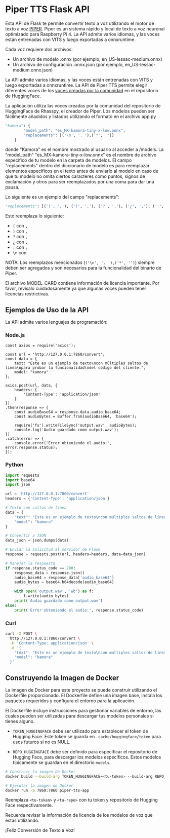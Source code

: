 # Piper TTS Flask API

Esta API de Flask te permite convertir texto a voz utilizando el motor de texto a voz [PIPER](https://github.com/rhasspy/piper). Piper es un sistema rápido y local de texto a voz neuronal optimizado para Raspberry Pi 4. La API admite varios idiomas, y las voces están entrenadas con VITS y luego exportadas a onnxruntime.


Cada voz requiere dos archivos:

- Un archivo de modelo .onnx (por ejemplo, en_US-lessac-medium.onnx)
- Un archivo de configuración .onnx.json (por ejemplo, en_US-lessac-medium.onnx.json)

La API admite varios idiomas, y las voces están entrenadas con VITS y luego exportadas a onnxruntime. La API de Piper TTS permite elegir diferentes voces de los [voces creadas por la comunidad](https://huggingface.co/rhasspy/piper-voices/tree/main) en el repositorio de HuggingFace.

La aplicación utiliza las voces creadas por la comunidad del repositorio de HuggingFace de Rhasspy, el creador de Piper. Los modelos pueden ser fácilmente añadidos y listados utilizando el formato en el archivo app.py

```python
"kamora": {
        "model_path": "es_MX-kamora-tiny-x-low.onnx",
        "replacements": [('\n', '. '),('*', '')]
    }
```
donde "Kamora" es el nombre mostrado al usuario al acceder a /models. 
La "model_path" "es_MX-kamora-tiny-x-low.onnx" es el nombre de archivo específico de tu modelo en la carpeta de modelos. El campo "replacements" dentro del diccionario de modelo es para reemplazar elementos específicos en el texto antes de enviarlo al modelo en caso de que tu modelo no omita ciertos caracteres como puntos, signos de exclamación y otros para ser reemplazados por una coma para dar una pausa.

Lo siguiente es un ejemplo del campo "replacements":

```python
"replacements": [('(', ','), (')', ','), ('?', ','), ('¿', ','), (':', ','), ('\n', ' ')]
```
Esto reemplaza lo siguiente:

- `(` con `,`
- `)` con `,`
- `?` con `,`
- `¿` con `,`
- `:` con `,`
- `\n` con ` ` 

NOTA: Los reemplazos mencionados (`('\n', '. '),('*', '')`) siempre deben ser agregados y son necesarios para la funcionalidad del binario de Piper.

El archivo MODEL_CARD contiene información de licencia importante. Por favor, revísalo cuidadosamente ya que algunas voces pueden tener licencias restrictivas.

## Ejemplos de Uso de la API

La API admite varios lenguajes de programación:

### Node.js 

```node
const axios = require('axios');

const url = 'http://127.0.0.1:7860/convert';
const data = {
    text: "Este es un ejemplo de texto\ncon múltiples saltos de línea\npara probar la funcionalidad\ndel código del cliente.",
    model: "kamora"
};

axios.post(url, data, {
    headers: {
        'Content-Type': 'application/json'
    }
})
.then(response => {
    const audioBase64 = response.data.audio_base64;
    const audioBytes = Buffer.from(audioBase64, 'base64');

    require('fs').writeFileSync('output.wav', audioBytes);
    console.log('Audio guardado como output.wav');
})
.catch(error => {
    console.error('Error obteniendo el audio:', error.response.status);
});
```

### Python

```python
import requests
import base64
import json

url = 'http://127.0.0.1:7860/convert'
headers = {'Content-Type': 'application/json'}

# Texto con saltos de línea
data = {
    "text": "Este es un ejemplo de texto\ncon múltiples saltos de línea\npara probar la funcionalidad\ndel código del cliente.",
    "model": "kamora"
}

# Convertir a JSON
data_json = json.dumps(data)

# Enviar la solicitud al servidor de Flask
response = requests.post(url, headers=headers, data=data_json)

# Manejar la respuesta
if response.status_code == 200:
    response_data = response.json()
    audio_base64 = response_data['audio_base64']
    audio_bytes = base64.b64decode(audio_base64)

    with open('output.wav', 'wb') as f:
        f.write(audio_bytes)
    print('Audio guardado como output.wav')
else:
    print('Error obteniendo el audio:', response.status_code)
```

### Curl

```bash
curl -X POST \
  http://127.0.0.1:7860/convert \
  -H 'Content-Type: application/json' \
  -d '{
    "text": "Este es un ejemplo de texto\ncon múltiples saltos de línea\npara probar la funcionalidad\ndel código del cliente.",
    "model": "kamora"
  }'

```

## Construyendo la Imagen de Docker

La imagen de Docker para este proyecto se puede construir utilizando el Dockerfile proporcionado. El Dockerfile define una imagen base, instala los paquetes requeridos y configura el entorno para la aplicación.

El Dockerfile incluye instrucciones para gestionar variables de entorno, las cuales pueden ser utilizadas para descargar tus modelos personales si tienes alguno. 

- `TOKEN_HUGGINGFACE` debe ser utilizado para establecer el token de Hugging Face. Este token se guarda en `.cache/huggingface/token` para usos futuros si no es NULL.

- `REPO_HUGGINGFACE` debe ser definido para especificar el repositorio de Hugging Face, para descargar los modelos específicos. Estos modelos típicamente se guardan en el directorio `models`.
```bash
# Construir la imagen de Docker
docker build --build-arg TOKEN_HUGGINGFACE=<tu-token> --build-arg REPO_HUGGINGFACE=<tu-repo> -t piper-tts-app .

# Ejecutar la imagen de Docker
docker run -p 7860:7860 piper-tts-app
```
Reemplaza `<tu-token>` y `<tu-repo>` con tu token y repositorio de Hugging Face respectivamente.

Recuerda revisar la información de licencia de los modelos de voz que estás utilizando.

¡Feliz Conversión de Texto a Voz!
